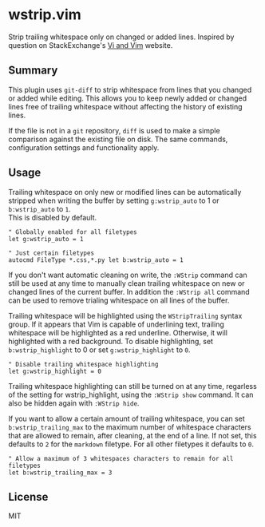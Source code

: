 # wstrip.vim

Strip trailing whitespace only on changed or added lines.  Inspired by question
on StackExchange's [Vi and Vim][1] website.


## Summary

This plugin uses `git-diff` to strip whitespace from lines that you changed
or added while editing.  This allows you to keep newly added or changed lines
free of trailing whitespace without affecting the history of existing lines.

If the file is not in a `git` repository, `diff` is used to make a simple
comparison against the existing file on disk. The same commands, configuration
settings and functionality apply.


## Usage

Trailing whitespace on only new or modified lines can be automatically stripped
when writing the buffer by setting `g:wstrip_auto` to 1 or `b:wstrip_auto` to `1`.  
This is disabled by default.

```vim
" Globally enabled for all filetypes
let g:wstrip_auto = 1  

" Just certain filetypes
autocmd FileType *.css,*.py let b:wstrip_auto = 1  
```

If you don't want automatic cleaning on write, the `:WStrip` command can 
still be used at any time to manually clean trailing whitespace on new or
changed lines of the current buffer. In addition the `:WStrip all` command
can be used to remove trialing whitespace on all lines of the buffer.

Trailing whitespace will be highlighted using the `WStripTrailing` syntax
group.  If it appears that Vim is capable of underlining text, trailing
whitespace will be highlighted as a red underline.  Otherwise, it will
highlighted with a red background.  To disable highlighting, set
`b:wstrip_highlight` to 0 or set `g:wstrip_highlight` to `0`.

```vim
" Disable trailing whitespace highlighting 
let g:wstrip_highlight = 0  
```

Trailing whitespace highlighting can still be turned on at any time,
regarless of the setting for wstrip_highlight, using the `:WStrip show` 
command. It can also be hidden again with `:WStrip hide`.  

If you want to allow a certain amount of trailing whitespace, you can set
`b:wstrip_trailing_max` to the maximum number of whitespace characters that are
allowed to remain, after cleaning, at the end of a line.  If not set, this
defaults to `2` for the `markdown` filetype. For all other filetypes it defaults
to `0`.

```vim
" Allow a maximum of 3 whitespaces characters to remain for all filetypes 
let b:wstrip_trailing_max = 3
```


## License

MIT

[1]: http://vi.stackexchange.com/q/7959/5229
